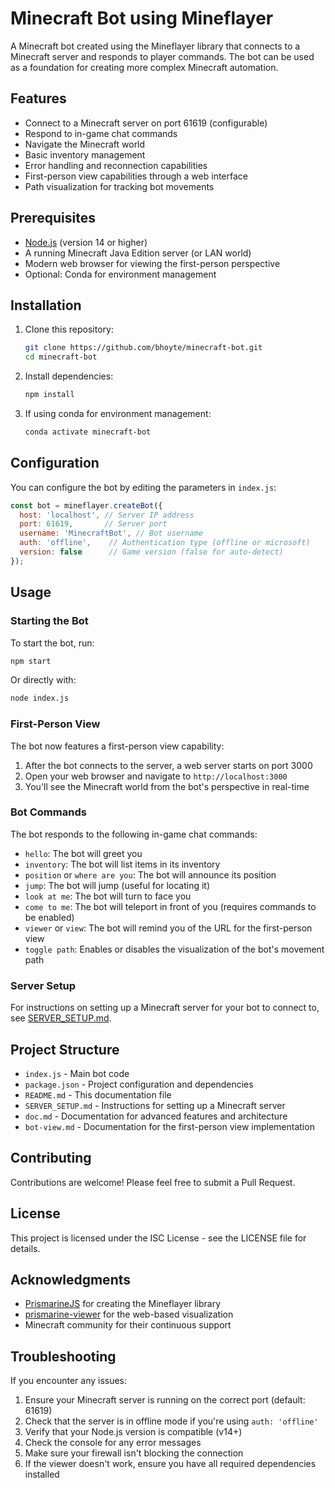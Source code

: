 # Minecraft Bot using Mineflayer

A Minecraft bot created using the Mineflayer library that connects to a Minecraft server and responds to player commands. The bot can be used as a foundation for creating more complex Minecraft automation.

## Features

- Connect to a Minecraft server on port 61619 (configurable)
- Respond to in-game chat commands
- Navigate the Minecraft world
- Basic inventory management
- Error handling and reconnection capabilities
- First-person view capabilities through a web interface
- Path visualization for tracking bot movements

## Prerequisites

- [Node.js](https://nodejs.org/) (version 14 or higher)
- A running Minecraft Java Edition server (or LAN world)
- Modern web browser for viewing the first-person perspective
- Optional: Conda for environment management

## Installation

1. Clone this repository:
   ```bash
   git clone https://github.com/bhoyte/minecraft-bot.git
   cd minecraft-bot
   ```

2. Install dependencies:
   ```bash
   npm install
   ```

3. If using conda for environment management:
   ```bash
   conda activate minecraft-bot
   ```

## Configuration

You can configure the bot by editing the parameters in `index.js`:

```javascript
const bot = mineflayer.createBot({
  host: 'localhost', // Server IP address
  port: 61619,       // Server port
  username: 'MinecraftBot', // Bot username
  auth: 'offline',    // Authentication type (offline or microsoft)
  version: false      // Game version (false for auto-detect)
});
```

## Usage

### Starting the Bot

To start the bot, run:
```bash
npm start
```

Or directly with:
```bash
node index.js
```

### First-Person View

The bot now features a first-person view capability:

1. After the bot connects to the server, a web server starts on port 3000
2. Open your web browser and navigate to `http://localhost:3000`
3. You'll see the Minecraft world from the bot's perspective in real-time

### Bot Commands

The bot responds to the following in-game chat commands:

- `hello`: The bot will greet you
- `inventory`: The bot will list items in its inventory
- `position` or `where are you`: The bot will announce its position
- `jump`: The bot will jump (useful for locating it)
- `look at me`: The bot will turn to face you
- `come to me`: The bot will teleport in front of you (requires commands to be enabled)
- `viewer` or `view`: The bot will remind you of the URL for the first-person view
- `toggle path`: Enables or disables the visualization of the bot's movement path

### Server Setup

For instructions on setting up a Minecraft server for your bot to connect to, see [SERVER_SETUP.md](SERVER_SETUP.md).

## Project Structure

- `index.js` - Main bot code
- `package.json` - Project configuration and dependencies
- `README.md` - This documentation file
- `SERVER_SETUP.md` - Instructions for setting up a Minecraft server
- `doc.md` - Documentation for advanced features and architecture
- `bot-view.md` - Documentation for the first-person view implementation

## Contributing

Contributions are welcome! Please feel free to submit a Pull Request.

## License

This project is licensed under the ISC License - see the LICENSE file for details.

## Acknowledgments

- [PrismarineJS](https://github.com/PrismarineJS) for creating the Mineflayer library
- [prismarine-viewer](https://github.com/PrismarineJS/prismarine-viewer) for the web-based visualization
- Minecraft community for their continuous support

## Troubleshooting

If you encounter any issues:

1. Ensure your Minecraft server is running on the correct port (default: 61619)
2. Check that the server is in offline mode if you're using `auth: 'offline'`
3. Verify that your Node.js version is compatible (v14+)
4. Check the console for any error messages
5. Make sure your firewall isn't blocking the connection
6. If the viewer doesn't work, ensure you have all required dependencies installed
